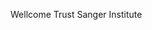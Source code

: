 [//]: # (Created by ./bin/manage_files.pl from ./species/Hydatigera_taeniaeformis/PRJEB534/Hydatigera_taeniaeformis_PRJEB534.summary.html on Thu Jun 11 13:44:30 2020)
Wellcome Trust Sanger Institute
